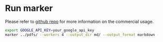 # Run marker

Please refer to [github repo](https://github.com/VikParuchuri/marker) for more information on the commercial usage.

```bash
export GOOGLE_API_KEY=your_google_api_key
marker ../pdfs/ --workers 4 --output_dir md/ --output_format markdown --paginate_output --use_llm --disable_image_extraction
```